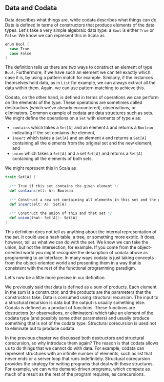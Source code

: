 ## Data and Codata

Data describes what things are, while codata describes what things can do. Data is defined in terms of constructors that produce elements of the data types. Let's take a very simple algebraic data type: a `Bool` is either `True` or `False`. We know we can represent this in Scala as

```scala mdoc:silent
enum Bool {
  case True
  case False
}
```

The definition tells us there are two ways to construct an element of type `Bool`.
Furthermore, if we have such an element we can tell exactly which case it is, by using a pattern match for example. Similarly, if the instances themselves hold data, as in `List` for example, we can always extract all the data within them. Again, we can use pattern matching to achieve this.

Codata, on the other hand, is defined in terms of operations we can perform on the elements of the type. These operations are sometimes called destructors (which we've already encountered), observations, or eliminators. Common example of codata are data structures such as sets. We might define the operations on a `Set` with elements of type `A` as:

- `contains` which takes a `Set[A]` and an element `A` and returns a `Boolean` indicating if the set contains the element,
- `insert` which takes a `Set[A]` and an element `A` and returns a `Set[A]` containing all the elements from the original set and the new element, and
- `union` which takes a `Set[A]` and a set `Set[A]` and returns a `Set[A]` containing all the elements of both sets.

We might represent this in Scala as

```scala mdoc:silent
trait Set[A] {
  
  /** True if this set contains the given element */
  def contains(elt: A): Boolean
  
  /** Construct a new set containing all elements in this set and the given element */
  def insert(elt: A): Set[A]
  
  /** Construct the union of this and that set */
  def union(that: Set[A]): Set[A]
}
```

This definition does not tell us anything about the internal representation of the set. It could use a hash table, a tree, or something more exotic. It does, however, tell us what we can do with the set. We know we can take the union, but not the intersection, for example. If you come from the object-oriented world you might recognize the description of codata above as programming to an interface. In many ways codata is just taking concepts from the object-oriented world and presenting them in a way that is consistent with the rest of the functional programming paradigm.

Let's now be a little more precise in our definition. 

We previously said that data is defined as a sum of products. Each element in the sum is a constructor, and the products are the parameters that the constructors take. Data is consumed using structural recursion. The input to a structural recursion is data but the output is usually something else. Codata is defined as a product of functions. These functions are destructors (or observations, or eliminators) which take an element of the codata type (and possibly some other parameters) and usually produce something that is not of the codata type. Structural corecursion is used not to eliminate but to produce codata.

In the previous chapter we discussed both destructors and structural corecursion, so why introduce them again? The reason is that codata allows us to do things that we cannot do with data. For example, codata can represent structures with an infinite number of elements, such as list that never ends or a server loop that runs indefinitely. Structural corecursion provides the strategy for writing programs that deal with these structures. For example, we can write demand-driven programs, which compute as much of a result as the rest of the program requires, as corecursions. 
